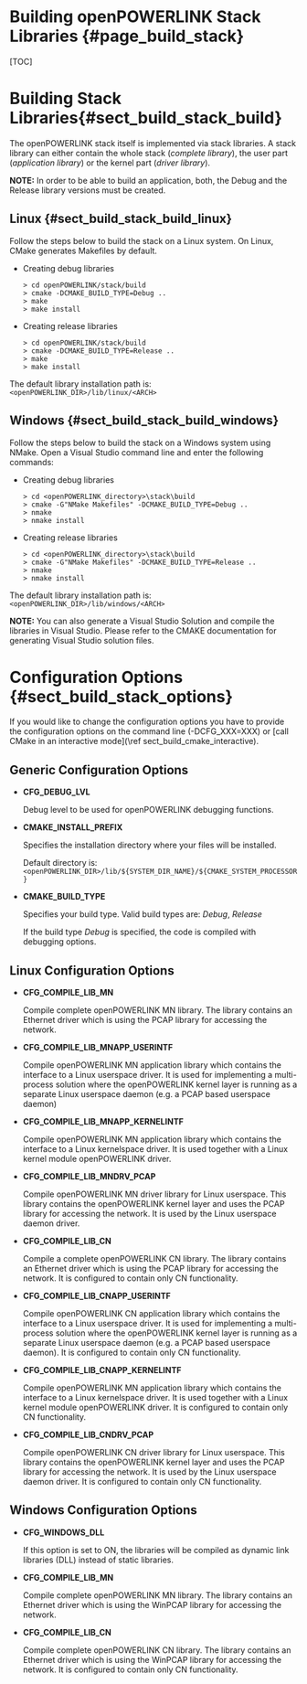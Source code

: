 Building openPOWERLINK Stack Libraries {#page_build_stack}
======================================

[TOC]

# Building Stack Libraries{#sect_build_stack_build}

The openPOWERLINK stack itself is implemented via stack libraries. A stack
library can either contain the whole stack (_complete library_), the user part
(_application library_) or the kernel part (_driver library_).

__NOTE:__ In order to be able to build an application, both, the Debug and the Release
library versions must be created.

## Linux {#sect_build_stack_build_linux}

Follow the steps below to build the stack on a Linux system. On Linux, CMake
generates Makefiles by default.

* Creating debug libraries

      > cd openPOWERLINK/stack/build
      > cmake -DCMAKE_BUILD_TYPE=Debug ..
      > make
      > make install

* Creating release libraries

      > cd openPOWERLINK/stack/build
      > cmake -DCMAKE_BUILD_TYPE=Release ..
      > make
      > make install

The default library installation path is: `<openPOWERLINK_DIR>/lib/linux/<ARCH>`


## Windows {#sect_build_stack_build_windows}

Follow the steps below to build the stack on a Windows system using NMake.
Open a Visual Studio command line and enter the following commands:

* Creating debug libraries

      > cd <openPOWERLINK_directory>\stack\build
      > cmake -G"NMake Makefiles" -DCMAKE_BUILD_TYPE=Debug ..
      > nmake
      > nmake install

* Creating release libraries

      > cd <openPOWERLINK_directory>\stack\build
      > cmake -G"NMake Makefiles" -DCMAKE_BUILD_TYPE=Release ..
      > nmake
      > nmake install

The default library installation path is: `<openPOWERLINK_DIR>/lib/windows/<ARCH>`

__NOTE:__ You can also generate a Visual Studio Solution and compile the
libraries in Visual Studio. Please refer to the CMAKE documentation for
generating Visual Studio solution files.

# Configuration Options {#sect_build_stack_options}

If you would like to change the configuration options you have to provide
the configuration options on the command line (-DCFG_XXX=XXX) or
[call CMake in an interactive mode](\ref sect_build_cmake_interactive).

## Generic Configuration Options

- **CFG_DEBUG_LVL**

  Debug level to be used for openPOWERLINK debugging functions.

- **CMAKE_INSTALL_PREFIX**

  Specifies the installation directory where your files will be installed.

  Default directory is: `<openPOWERLINK_DIR>/lib/${SYSTEM_DIR_NAME}/${CMAKE_SYSTEM_PROCESSOR}`

- **CMAKE_BUILD_TYPE**

  Specifies your build type.
  Valid build types are: _Debug_, _Release_

  If the build type _Debug_ is specified, the code is compiled with debugging
  options.


## Linux Configuration Options

- **CFG_COMPILE_LIB_MN**

  Compile complete openPOWERLINK MN library. The library contains an Ethernet
  driver which is using the PCAP library for accessing the network.

- **CFG_COMPILE_LIB_MNAPP_USERINTF**

  Compile openPOWERLINK MN application library which contains the interface
  to a Linux userspace driver. It is used for implementing a multi-process
  solution where the openPOWERLINK kernel layer is running as a separate
  Linux userspace daemon (e.g. a PCAP based userspace daemon)

- **CFG_COMPILE_LIB_MNAPP_KERNELINTF**

  Compile openPOWERLINK MN application library which contains the interface to
  a Linux kernelspace driver. It is used together with a Linux kernel module
  openPOWERLINK driver.

- **CFG_COMPILE_LIB_MNDRV_PCAP**

  Compile openPOWERLINK MN driver library for Linux userspace. This library
  contains the openPOWERLINK kernel layer and uses the PCAP library for accessing
  the network. It is used by the Linux userspace daemon driver.

- **CFG_COMPILE_LIB_CN**

  Compile a complete openPOWERLINK CN library. The library contains an Ethernet
  driver which is using the PCAP library for accessing the network. It is
  configured to contain only CN functionality.

- **CFG_COMPILE_LIB_CNAPP_USERINTF**

  Compile openPOWERLINK CN application library which contains the interface
  to a Linux userspace driver. It is used for implementing a multi-process
  solution where the openPOWERLINK kernel layer is running as a separate
  Linux userspace daemon (e.g. a PCAP based userspace daemon). It is
  configured to contain only CN functionality.

- **CFG_COMPILE_LIB_CNAPP_KERNELINTF**

  Compile openPOWERLINK MN application library which contains the interface to
  a Linux kernelspace driver. It is used together with a Linux kernel module
  openPOWERLINK driver. It is configured to contain only CN functionality.

- **CFG_COMPILE_LIB_CNDRV_PCAP**

  Compile openPOWERLINK CN driver library for Linux userspace. This library
  contains the openPOWERLINK kernel layer and uses the PCAP library for accessing
  the network. It is used by the Linux userspace daemon driver. It is configured
  to contain only CN functionality.


## Windows Configuration Options

- **CFG_WINDOWS_DLL**

  If this option is set to ON, the libraries will be compiled as dynamic link
  libraries (DLL) instead of static libraries.

- **CFG_COMPILE_LIB_MN**

  Compile complete openPOWERLINK MN library. The library contains an Ethernet
  driver which is using the WinPCAP library for accessing the network.

- **CFG_COMPILE_LIB_CN**

  Compile complete openPOWERLINK CN library. The library contains an Ethernet
  driver which is using the WinPCAP library for accessing the network. It is
  configured to contain only CN functionality.
